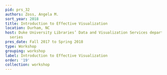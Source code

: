```yaml
---
pid: prs_32
authors: Zoss, Angela M.
sort_year: 2018
title: Introduction to Effective Visualization
location: Durham, NC
host: Duke University Libraries’ Data and Visualization Services department workshop
  series
pres_date: Fall 2017 to Spring 2018
type: Workshop
grouping: workshop
label: Introduction to Effective Visualization
order: '19'
collection: workshop
---
```


